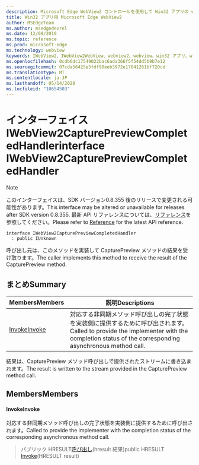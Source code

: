 ```yaml
---
description: Microsoft Edge WebView2 コントロールを使用して Win32 アプリの web コンテンツをホストする
title: Win32 アプリ用 Microsoft Edge WebView2
author: MSEdgeTeam
ms.author: msedgedevrel
ms.date: 12/09/2019
ms.topic: reference
ms.prod: microsoft-edge
ms.technology: webview
keywords: IWebView2、IWebView2WebView、webview2、webview、win32 アプリ、win32、edge
ms.openlocfilehash: 0cdb6dc17549022bac6ada366f5f54dd5b9b7e12
ms.sourcegitcommit: 07cda56425e5fdf90eeb3972e17041261bf720cd
ms.translationtype: MT
ms.contentlocale: ja-JP
ms.lasthandoff: 05/14/2020
ms.locfileid: "10654503"
---
```

# <span data-ttu-id="bc7e3-104">インターフェイス IWebView2CapturePreviewCompletedHandler</span><span class="sxs-lookup"><span data-stu-id="bc7e3-104">interface IWebView2CapturePreviewCompletedHandler</span></span> 

> [!NOTE]
> <span data-ttu-id="bc7e3-105">このインターフェイスは、SDK バージョン0.8.355 後のリリースで変更される可能性があります。</span><span class="sxs-lookup"><span data-stu-id="bc7e3-105">This interface may be altered or unavailable for releases after SDK version 0.8.355.</span></span> <span data-ttu-id="bc7e3-106">最新 API リファレンスについては、[リファレンス](../../../webview2-api-reference.md)を参照してください。</span><span class="sxs-lookup"><span data-stu-id="bc7e3-106">Please refer to [Reference](../../../webview2-api-reference.md) for the latest API reference.</span></span>

```
interface IWebView2CapturePreviewCompletedHandler
  : public IUnknown
```

<span data-ttu-id="bc7e3-107">呼び出し元は、このメソッドを実装して CapturePreview メソッドの結果を受け取ります。</span><span class="sxs-lookup"><span data-stu-id="bc7e3-107">The caller implements this method to receive the result of the CapturePreview method.</span></span>

## <span data-ttu-id="bc7e3-108">まとめ</span><span class="sxs-lookup"><span data-stu-id="bc7e3-108">Summary</span></span>

 <span data-ttu-id="bc7e3-109">Members</span><span class="sxs-lookup"><span data-stu-id="bc7e3-109">Members</span></span>                        | <span data-ttu-id="bc7e3-110">説明</span><span class="sxs-lookup"><span data-stu-id="bc7e3-110">Descriptions</span></span>
--------------------------------|---------------------------------------------
[<span data-ttu-id="bc7e3-111">Invoke</span><span class="sxs-lookup"><span data-stu-id="bc7e3-111">Invoke</span></span>](#invoke) | <span data-ttu-id="bc7e3-112">対応する非同期メソッド呼び出しの完了状態を実装側に提供するために呼び出されます。</span><span class="sxs-lookup"><span data-stu-id="bc7e3-112">Called to provide the implementer with the completion status of the corresponding asynchronous method call.</span></span>

<span data-ttu-id="bc7e3-113">結果は、CapturePreview メソッド呼び出しで提供されたストリームに書き込まれます。</span><span class="sxs-lookup"><span data-stu-id="bc7e3-113">The result is written to the stream provided in the CapturePreview method call.</span></span>

## <span data-ttu-id="bc7e3-114">Members</span><span class="sxs-lookup"><span data-stu-id="bc7e3-114">Members</span></span>

#### <span data-ttu-id="bc7e3-115">Invoke</span><span class="sxs-lookup"><span data-stu-id="bc7e3-115">Invoke</span></span> 

<span data-ttu-id="bc7e3-116">対応する非同期メソッド呼び出しの完了状態を実装側に提供するために呼び出されます。</span><span class="sxs-lookup"><span data-stu-id="bc7e3-116">Called to provide the implementer with the completion status of the corresponding asynchronous method call.</span></span>

> <span data-ttu-id="bc7e3-117">パブリック HRESULT[呼び出し](#invoke)(hresult 結果)</span><span class="sxs-lookup"><span data-stu-id="bc7e3-117">public HRESULT [Invoke](#invoke)(HRESULT result)</span></span>

